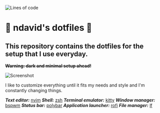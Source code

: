 ![Lines of code](https://img.shields.io/tokei/lines/github/ndav1d/dotfiles)
# :space_invader: ndavid's dotfiles :space_invader:
## This repository contains the dotfiles for the setup that I use everyday.
~~**Warning: dark and minimal setup ahead!**~~

![Screenshot](https://raw.githubusercontent.com/ndav1d/dotfiles/main/.github/bg.png)

I like to customize everything until it fits my needs and style and I'm
constantly changing things.

***Text editor:***           [nvim](https://github.com/ndav1d/dotfiles/tree/main/.config/nvim)
***Shell:***                 [zsh](https://github.com/ndav1d/dotfiles/tree/main/.zsh)
***Terminal emulator:***     [kitty](https://github.com/ndav1d/dotfiles/tree/main/.config/kitty)
***Window manager:***        [bspwm](https://github.com/ndav1d/dotfiles/tree/main/.config/bspwm)
***Status bar:***            [polybar](https://github.com/ndav1d/dotfiles/tree/main/.config/polybar)
***Application launcher:***  [rofi](https://github.com/ndav1d/dotfiles/tree/main/.config/rofi)
***File manager:***          [lf](https://github.com/ndav1d/dotfiles/tree/main/.config/lf)
